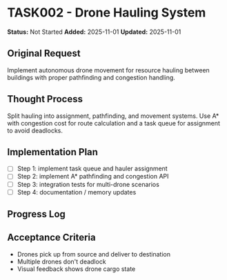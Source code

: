 # TASK002 - Drone Hauling System

**Status:** Not Started
**Added:** 2025-11-01
**Updated:** 2025-11-01

## Original Request
Implement autonomous drone movement for resource hauling between buildings with proper pathfinding and congestion handling.

## Thought Process
Split hauling into assignment, pathfinding, and movement systems. Use A* with congestion cost for route calculation and a task queue for assignment to avoid deadlocks.

## Implementation Plan
- [ ] Step 1: implement task queue and hauler assignment
- [ ] Step 2: implement A* pathfinding and congestion API
- [ ] Step 3: integration tests for multi-drone scenarios
- [ ] Step 4: documentation / memory updates

## Progress Log

## Acceptance Criteria
- Drones pick up from source and deliver to destination
- Multiple drones don't deadlock
- Visual feedback shows drone cargo state
